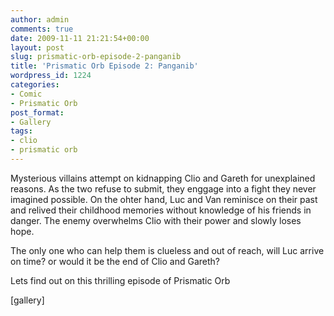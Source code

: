 ```yaml
---
author: admin
comments: true
date: 2009-11-11 21:21:54+00:00
layout: post
slug: prismatic-orb-episode-2-panganib
title: 'Prismatic Orb Episode 2: Panganib'
wordpress_id: 1224
categories:
- Comic
- Prismatic Orb
post_format:
- Gallery
tags:
- clio
- prismatic orb
---
```


Mysterious villains attempt on kidnapping Clio and Gareth for unexplained reasons. As the two refuse to submit, they enggage into a fight they never imagined possible. On the ohter hand, Luc and Van reminisce on their past and relived their childhood memories without knowledge of his friends in danger. The enemy overwhelms Clio with their power and slowly loses hope.

The only one who can help them is clueless and out of reach, will Luc arrive on time? or would it be the end of Clio and Gareth?

Lets find out on this thrilling episode of Prismatic Orb

[gallery]
